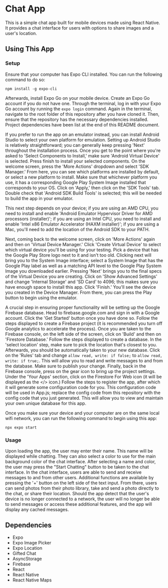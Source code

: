 # Chat App

This is a simple chat app built for mobile devices made using React Native. It provides a chat interface for users with options to share images and a user's location.

## Using This App

### Setup
Ensure that your computer has Expo CLI installed. You can run the following command to do so:

`npm install -g expo-cli`

Afterwards, install Expo Go on your mobile device. Create an Expo Go account if you do not have one. Through the terminal, log in with your Expo Go account by running the `expo login` command. Again in the terminal, navigate to the root folder of this repository after you have cloned it. Then, ensure that the repository has the necessary dependencies installed. Project dependencies have been list at the end of this README document.

If you prefer to run the app on an emulator instead, you can install Android Studio to select your own platform for emulation. Setting up Android Studio is relatively straightforward; you can generally keep pressing 'Next' throughout the installation process. Once you get to the point where you're asked to 'Select Components to Install,' make sure 'Android Virtual Device' is selected. Press finish to install your selected components. On the welcome screen, press the 'More Actions' dropdown and select 'SDK Manager.' From here, you can see which platforms are installed by default, or select a new platform to install. Make sure that whichever platform you use, it has a corresponding Google Play System Image installed that corresponds to your OS. Click on 'Apply,' then click on the 'SDK Tools' tab. Double check that 'Android SDK Build Tools' is selected; this will be needed to build the app in your emulator.

This next step depends on your device; if you are using an AMD CPU, you need to install and enable 'Android Emulator Hypervisor Driver for AMD processors (installer)'; if you are using an Intel CPU, you need to install and enable 'Intel x86 Emulator Accelerator (HAXM installer)'; if you are using a Mac, you'll need to add the location of the Android SDK to your PATH.

Next, coming back to the welcome screen, click on 'More Actions' again and then on 'Virtual Device Manager.' Click 'Create Virtual Device' to select which virtual device you'll be using for your testing. Pick a device that has the Google Play Store logo next to it and isn't too old. Clicking next will bring you to the System Image interface; select a System Image that has the Google Play label as well as a matching API level to the Google Play System Image you downloaded earlier. Pressing 'Next' brings you to the final specs of the Virtual Device you are creating. Click on 'Show Advanced Settings' and change 'Internal Storage' and 'SD Card' to 4096; this makes sure you have enough space to install this app. Click 'Finish.' You'll see the device you created in the Device Manager. From there, you can press the Play button to begin using the emulator.

A crucial step in ensuring proper functionality will be setting up the Google Firebase database. Head to firebase.google.com and sign in with a Google account. Click the 'Get Started' button once you have done so. Follow the steps displayed to create a Firebase project (it is recommended you turn off Google analytics to accelerate the process). Once you are taken to the Firebase console, on the left side of the screen, click on 'Build' and then on 'Firestore Database.' Follow the steps displayed to create a database. In the 'select location' step, make sure to pick the location that's closest to you. Afterwards, you should be automatically taken to your new database. Click on the 'Rules' tab and change `allow read, write: if false;` to `allow read, write: if true;`. This will allow you to read and write messages to and from the database. Make sure to publish your change. Finally, back in the Firebase console, press on the gear icon to bring up the project settings. Under the 'Your Apps' section, click on the Firestore For Web icon (it will be displayed as the </> icon.) Follow the steps to register the app, after which it will generate some configuration code for you. This configuration code will be used in App.js; replace the config code from this repository with the config code that you just generated. This will allow you to view and maintain your own unique database for this app.

Once you make sure your device and your computer are on the same local wifi network, you can run the following command to begin using this app:

`npx expo start`

### Usage
Upon loading the app, the user may enter their name. This name will be displayed while chatting. They can also select a color to use for the main background color of the chat interface. After selecting a name and color, the user may press the "Start Chatting" button to be taken to the chat interface. In the chat interface, users are able to send and receive messages to and from other users. Additional functions are available by pressing the '+' button on the left side of the text input. From there, users can send photos from their photo library, take and send a photo directly to the chat, or share their location. Should the app detect that the user's device is no longer connected to a network, the user will no longer be able to send messages or access these additional features, and the app will display any cached messages.

## Dependencies
* Expo
* Expo Image Picker
* Expo Location
* Gifted Chat
* AsyncStorage
* Firebase
* React
* React Native
* React Native Maps
